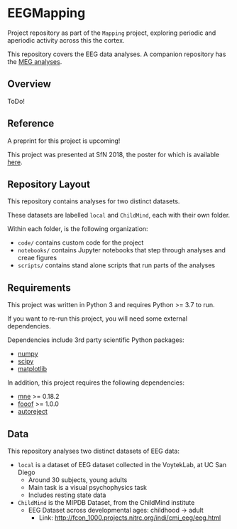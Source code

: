 # EEGMapping

Project repository as part of the `Mapping` project, exploring periodic and aperiodic activity across this the cortex.

This repository covers the EEG data analyses. A companion repository has the
[MEG analyses](https://github.com/voytekresearch/MEGMapping).

## Overview

ToDo!

## Reference

A preprint for this project is upcoming!

This project was presented at SfN 2018, the poster for which is available
[here](https://www.dropbox.com/s/alwwb6ahb1wjank/MdandaEtal-SfN2018.pdf?dl=0).

## Repository Layout

This repository contains analyses for two distinct datasets.

These datasets are labelled `local` and `ChildMind`, each with their own folder.

Within each folder, is the following organization:

- `code/` contains custom code for the project
- `notebooks/` contains Jupyter notebooks that step through analyses and creae figures
- `scripts/` contains stand alone scripts that run parts of the analyses

## Requirements

This project was written in Python 3 and requires Python >= 3.7 to run.

If you want to re-run this project, you will need some external dependencies.

Dependencies include 3rd party scientific Python packages:
- [numpy](https://github.com/numpy/numpy)
- [scipy](https://github.com/scipy/scipy)
- [matplotlib](https://github.com/matplotlib/matplotlib)

In addition, this project requires the following dependencies:

 - [mne](https://github.com/mne-tools/mne-python) >= 0.18.2
 - [fooof](https://github.com/fooof-tools/fooof) >= 1.0.0
 - [autoreject](https://github.com/autoreject/autoreject)

## Data

This repository analyses two distinct datasets of EEG data:

- `local` is a dataset of EEG dataset collected in the VoytekLab, at UC San Diego
    - Around 30 subjects, young adults
    - Main task is a visual psychophysics task
    - Includes resting state data
- `ChildMind` is the MIPDB Dataset, from the ChildMind institute
    - EEG Dataset across developmental ages: childhood -> adult
        - Link: http://fcon_1000.projects.nitrc.org/indi/cmi_eeg/eeg.html
